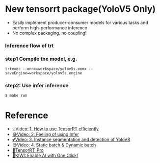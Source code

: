 # New tensorrt package(YoloV5 Only)
- Easily implement producer-consumer models for various tasks and perform high-performance inference
- No complex packaging, no coupling!

### Inference flow of trt
### step1 Compile the model, e.g.
`trtexec --onnx=workspace/yolov5s.onnx --saveEngine=workspace/yolov5s.engine`

### step2: Use infer inference
```bash
$ make run
```

# Reference
- [💡Video: 1. How to use TensorRT efficiently](https://www.bilibili.com/video/BV1F24y1h7LW)
- [😁Video: 2. Feeling of using Infer](https://www.bilibili.com/video/BV1B24y137nW)
- [💕Video: 3. Instance segmentation and detection of YoloV8](https://www.bilibili.com/video/BV1SY4y1C7E2)
- [😍Video: 4. Static batch & Dynamic batch](https://www.bilibili.com/video/BV15Y41167B5)
- [🌻TensorRT_Pro](https://github.com/shouxieai/tensorRT_Pro)
- [🔭KIWI: Enable AI with One Click!](https://www.shouxieai.com)
